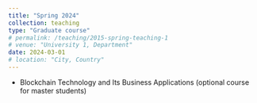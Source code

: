 ```yaml
---
title: "Spring 2024"
collection: teaching
type: "Graduate course"
# permalink: /teaching/2015-spring-teaching-1
# venue: "University 1, Department"
date: 2024-03-01
# location: "City, Country"
---
```


- Blockchain Technology and Its Business Applications (optional course for master students) 

